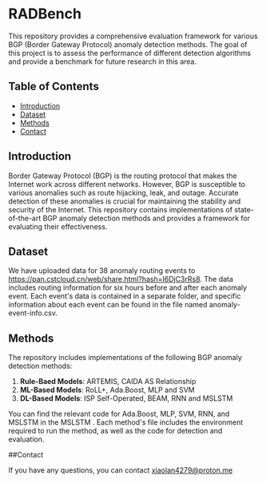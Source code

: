 # RADBench

This repository provides a comprehensive evaluation framework for various BGP (Border Gateway Protocol) anomaly detection methods. The goal of this project is to assess the performance of different detection algorithms and provide a benchmark for future research in this area.

## Table of Contents

- [Introduction](#introduction)
- [Dataset](#dataset)
- [Methods](#methods)
- [Contact](#contact)

## Introduction

Border Gateway Protocol (BGP) is the routing protocol that makes the Internet work across different networks. However, BGP is susceptible to various anomalies such as route hijacking, leak, and outage. Accurate detection of these anomalies is crucial for maintaining the stability and security of the Internet. This repository contains implementations of state-of-the-art BGP anomaly detection methods and provides a framework for evaluating their effectiveness.

## Dataset

We have uploaded data for 38 anomaly routing events to https://pan.cstcloud.cn/web/share.html?hash=I6DjC3rRs8. The data includes routing information for six hours before and after each anomaly event. Each event's data is contained in a separate folder, and specific information about each event can be found in the file named anomaly-event-info.csv.


## Methods

The repository includes implementations of the following BGP anomaly detection methods:

1. **Rule-Baed Models**: ARTEMIS, CAIDA AS Relationship
2. **ML-Based Models**: RoLL+, Ada.Boost, MLP and SVM 
3. **DL-Based Models**: ISP Self-Operated, BEAM, RNN and MSLSTM

You can find the relevant code for Ada.Boost, MLP, SVM, RNN, and MSLSTM in the MSLSTM . Each method's file includes the environment required to run the method, as well as the code for detection and evaluation.

##Contact

If you have any questions, you can contact xiaolan4279@proton.me